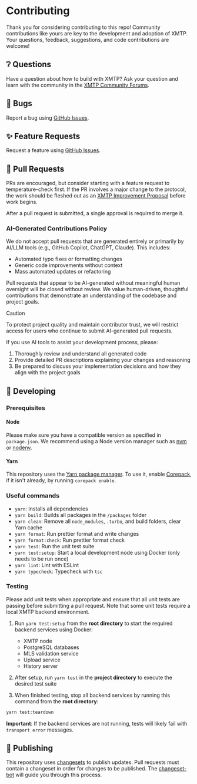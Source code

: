# Contributing

Thank you for considering contributing to this repo! Community contributions like yours are key to the development and adoption of XMTP. Your questions, feedback, suggestions, and code contributions are welcome!

## ❔ Questions

Have a question about how to build with XMTP? Ask your question and learn with the community in the [XMTP Community Forums](https://community.xmtp.org/).

## 🐞 Bugs

Report a bug using [GitHub Issues](https://github.com/xmtp/xmtp-js/issues).

## ✨ Feature Requests

Request a feature using [GitHub Issues](https://github.com/xmtp/xmtp-js/issues).

## 🔀 Pull Requests

PRs are encouraged, but consider starting with a feature request to temperature-check first. If the PR involves a major change to the protocol, the work should be fleshed out as an [XMTP Improvement Proposal](https://community.xmtp.org/t/xip-0-xip-purpose-process-guidelines/475) before work begins.

After a pull request is submitted, a single approval is required to merge it.

### AI-Generated Contributions Policy

We do not accept pull requests that are generated entirely or primarily by AI/LLM tools (e.g., GitHub Copilot, ChatGPT, Claude). This includes:

- Automated typo fixes or formatting changes
- Generic code improvements without context
- Mass automated updates or refactoring

Pull requests that appear to be AI-generated without meaningful human oversight will be closed without review. We value human-driven, thoughtful contributions that demonstrate an understanding of the codebase and project goals.

> [!CAUTION]
> To protect project quality and maintain contributor trust, we will restrict access for users who continue to submit AI-generated pull requests.

If you use AI tools to assist your development process, please:

1. Thoroughly review and understand all generated code
2. Provide detailed PR descriptions explaining your changes and reasoning
3. Be prepared to discuss your implementation decisions and how they align with the project goals

## 🔧 Developing

### Prerequisites

#### Node

Please make sure you have a compatible version as specified in `package.json`. We recommend using a Node version manager such as [nvm](https://github.com/nvm-sh/nvm) or [nodenv](https://github.com/nodenv/nodenv).

#### Yarn

This repository uses the [Yarn package manager](https://yarnpkg.com/). To use it, enable [Corepack](https://yarnpkg.com/corepack), if it isn't already, by running `corepack enable`.

### Useful commands

- `yarn`: Installs all dependencies
- `yarn build`: Builds all packages in the `/packages` folder
- `yarn clean`: Remove all `node_modules`, `.turbo`, and build folders, clear Yarn cache
- `yarn format`: Run prettier format and write changes
- `yarn format:check`: Run prettier format check
- `yarn test`: Run the unit test suite
- `yarn test:setup`: Start a local development node using Docker (only needs to be run once)
- `yarn lint`: Lint with ESLint
- `yarn typecheck`: Typecheck with `tsc`

### Testing

Please add unit tests when appropriate and ensure that all unit tests are passing before submitting a pull request. Note that some unit tests require a local XMTP backend environment.

1. Run `yarn test:setup` from the **root directory** to start the required backend services using Docker:
   - XMTP node
   - PostgreSQL databases
   - MLS validation service
   - Upload service
   - History server

2. After setup, run `yarn test` in the **project directory** to execute the desired test suite

3. When finished testing, stop all backend services by running this command from the **root directory**:

```bash
yarn test:teardown
```

**Important**: If the backend services are not running, tests will likely fail with `transport error` messages.

## 🚢 Publishing

This repository uses [changesets](https://github.com/changesets/changesets) to publish updates. Pull requests must contain a changeset in order for changes to be published. The [changeset-bot](https://github.com/apps/changeset-bot) will guide you through this process.
